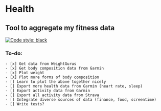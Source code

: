 # Health 
## Tool to aggregate my fitness data
[![Code style: black](https://img.shields.io/badge/code%20style-black-000000.svg)](https://github.com/psf/black)

### To-do:
    - [x] Get data from WeightGurus
    - [x] Get body composition data from Garmin
    - [x] Plot weight
    - [X] Plot more forms of body composition
    - [] Learn to plot the above together nicely
    - [] Export more health data from Garmin (heart rate, sleep)
    - [] Export activity data from Garmin
    - [] Export all activity data from Strava
    - [] Integrate diverse sources of data (finance, food, screentime) 
    - [] Write tests?